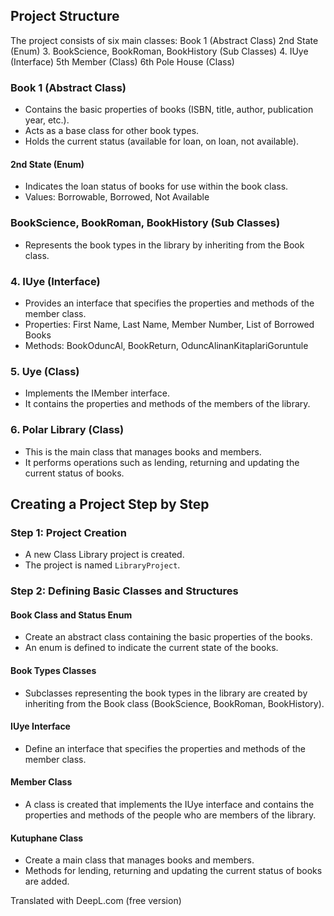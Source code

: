 ## Project Structure

The project consists of six main classes:
Book 1 (Abstract Class)
2nd State (Enum)
3. BookScience, BookRoman, BookHistory (Sub Classes)
4. IUye (Interface)
5th Member (Class)
6th Pole House (Class)

### Book 1 (Abstract Class)
- Contains the basic properties of books (ISBN, title, author, publication year, etc.).
- Acts as a base class for other book types.
- Holds the current status (available for loan, on loan, not available).

#### 2nd State (Enum)
- Indicates the loan status of books for use within the book class.
- Values: Borrowable, Borrowed, Not Available

### BookScience, BookRoman, BookHistory (Sub Classes)
- Represents the book types in the library by inheriting from the Book class.

### 4. IUye (Interface)
- Provides an interface that specifies the properties and methods of the member class.
- Properties: First Name, Last Name, Member Number, List of Borrowed Books
- Methods: BookOduncAl, BookReturn, OduncAlinanKitaplariGoruntule

### 5. Uye (Class)
- Implements the IMember interface.
- It contains the properties and methods of the members of the library.

### 6. Polar Library (Class)
- This is the main class that manages books and members.
- It performs operations such as lending, returning and updating the current status of books.

## Creating a Project Step by Step

### Step 1: Project Creation
- A new Class Library project is created.
- The project is named `LibraryProject`.

### Step 2: Defining Basic Classes and Structures

#### Book Class and Status Enum
- Create an abstract class containing the basic properties of the books.
- An enum is defined to indicate the current state of the books.

#### Book Types Classes
- Subclasses representing the book types in the library are created by inheriting from the Book class (BookScience, BookRoman, BookHistory).

#### IUye Interface
- Define an interface that specifies the properties and methods of the member class.

#### Member Class
- A class is created that implements the IUye interface and contains the properties and methods of the people who are members of the library.

#### Kutuphane Class
- Create a main class that manages books and members.
- Methods for lending, returning and updating the current status of books are added.

Translated with DeepL.com (free version)
